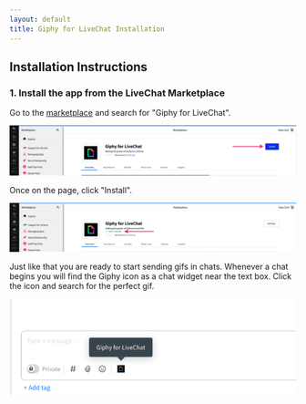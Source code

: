```yaml
---
layout: default
title: Giphy for LiveChat Installation
---
```


## Installation Instructions

### 1. Install the app from the LiveChat Marketplace

Go to the [marketplace](https://my.livechatinc.com/marketplace/) and search for "Giphy for LiveChat".

![Picture of Giphy for LiveChat before installation](/assets/img/giphy-for-livechat-uninstalled.png)

Once on the page, click "Install".

![Picture of Giphy for LiveChat after installation](/assets/img/giphy-for-livechat-installed.png)

Just like that you are ready to start sending gifs in chats. Whenever a chat begins you will find the Giphy icon as a chat widget near the text box. Click the icon and search for the perfect gif.

![Picture of Giphy for LiveChat in the message box](/assets/img/giphy-for-livechat-message-box.png)
